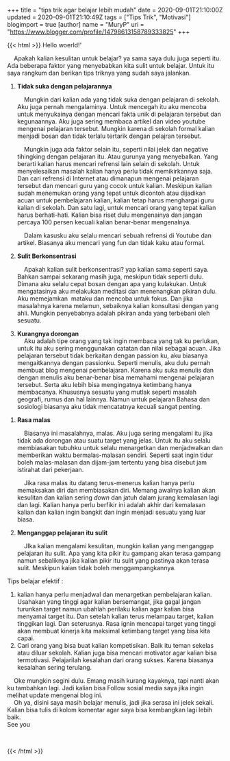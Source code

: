 +++
title = "tips trik agar belajar lebih mudah"
date = 2020-09-01T21:10:00Z
updated = 2020-09-01T21:10:49Z
tags = ["Tips Trik", "Motivasi"]
blogimport = true 
[author]
	name = "MuryP"
	uri = "https://www.blogger.com/profile/14798613158789333825"
+++

 {{< html >}} 
Hello woerld!'<div><span>&nbsp;&nbsp; &nbsp;</span>Apakah kalian kesulitan untuk belajar? ya sama saya dulu juga seperti itu. Ada beberapa faktor yang menyebabkan kita sulit untuk belajar. Untuk itu saya rangkum dan berikan tips triknya yang sudah saya jalankan.</div><div><ol style="text-align: left;">  <li><b>Tidak suka dengan pelajarannya</b></li>  <p><span>&nbsp; &nbsp; Mungkin dari kalian ada yang tidak suka dengan pelajaran di sekolah. Aku juga pernah mengalaminya. Untuk mencegah itu aku mencoba untuk menyukainya dengan mencari fakta unik di pelajaran tersebut dan kegunaannya. Aku juga sering membaca artikel dan video youtube mengenai pelajaran tersebut. Mungkin karena di sekolah formal kalian menjadi bosan dan tidak terlalu tertarik dengan pelajran tersebut.&nbsp;</span></p><p><span>&nbsp; &nbsp; Mungkin juga ada faktor selain itu, seperti nilai jelek dan negative tihingking dengan pelajaran itu. Atau gurunya yang menyebalkan. Yang berarti kalian harus mencari refrensi lain selain di sekolah. Untuk menyelesaikan masalah kalian hanya perlu tidak memikirkannya saja. Dan cari refrensi di Internet atau dimanapun mengenai pelajaran tersebut dan mencari guru yang cocok untuk kalian. Meskipun kalian sudah menemukan orang yang tepat untuk dicontoh atau dijadikan acuan untuk pembelajaran kalian, kalian tetap harus menghargai guru kalian di sekolah. Dan satu lagi, untuk mencari orang yang tepat kalian harus berhati-hati. Kalian bisa riset dulu mengenainya dan jangan percaya 100 persen kecuali kalian benar-benar mengenalnya.&nbsp;</span><br /></p><p><span><span>&nbsp; &nbsp; Dalam kasusku aku selalu mencari sebuah refrensi di Youtube dan artikel. Biasanya aku mencari yang fun dan tidak kaku atau formal.</span><br /></span></p><p>  </p><li><b>Sulit Berkonsentrasi</b></li>  <p><span>&nbsp; &nbsp; Apakah kalian sulit berkonsentrasi? yap kalian sama seperti saya. Bahkan sampai sekarang masih juga, meskipun tidak seperti dulu. Dimana aku selalu cepat bosan dengan apa yang kulakukan. Untuk mengatasinya aku melakukan meditasi dan menenangkan pikiran dulu. Aku memejamkan&nbsp; mataku dan mencoba untuk fokus. Dan jika masalahnya karena melamun, sebaiknya kalian konsultasi dengan yang ahli. Mungkin penyebabnya adalah pikiran anda yang terbebani oleh sesuatu.</span><br /></p><p>  </p><li><b>Kurangnya dorongan</b></li><span>&nbsp;&nbsp; &nbsp;</span>Aku adalah tipe orang yang tak ingin membaca yang tak ku perlukan, untuk itu aku sering menggunakan catatan dan nilai sebagai acuan. Jika pelajaran tersebut tidak berkaitan dengan passion ku, aku biasanya mengaitkannya dengan passionku. Seperti menulis, aku dulu pernah membuat blog mengenai pembelajaran. Karena aku suka menulis dan dengan menulis aku benar-benar bisa memahami mengenai pelajaran tersebut. Serta aku lebih bisa mengingatnya ketimbang hanya membacanya. Khususnya sesuatu yang mutlak seperti masalah geografi, rumus dan hal lainnya. Namun untuk pelajaran Bahasa dan sosiologi biasanya aku tidak mencatatnya kecuali sangat penting.</ol><ol style="text-align: left;"><p>  </p><li><b>Rasa malas</b></li>  <p><span>&nbsp; &nbsp; Biasanya ini masalahnya, malas. Aku juga sering mengalami itu jika tidak ada dorongan atau suatu target yang jelas. Untuk itu aku selalu membiasakan tubuhku untuk selalu menargetkan dan menjadwalkan dan memberikan waktu bermalas-malasan sendiri. Seperti saat ingin tidur boleh malas-malasan dan dijam-jam tertentu yang bisa disebut jam istirahat dari pekerjaan.</span><br /></p><p>&nbsp; &nbsp; Jika rasa malas itu datang terus-menerus kalian hanya perlu memaksakan diri dan membiasakan diri. Memang awalnya kalian akan kesulitan dan kalian sering <i>down </i>dan jatuh dalam jurang kemalasan lagi dan lagi. Kalian hanya perlu berfikir ini adalah akhir dari kemalasan kalian dan kalian ingin bangkit dan ingin menjadi sesuatu yang luar biasa.<br /></p><p>  </p><li><b>Menganggap pelajaran itu sulit</b></li>  <p><span>&nbsp; &nbsp; JIka kalian mengalami kesulitan, mungkin kalian yang menganggap pelajaran itu sulit. Apa yang kita pikir itu gampang akan terasa gampang namun sebaliknya jika kalian pikir itu sulit yang pastinya akan terasa sulit. Meskipun kaian tidak boleh menggampangkannya.</span><br /></p></ol>Tips belajar efektif :</div><div><ol style="text-align: left;"><li>kalian hanya perlu menjadwal dan menargetkan pembelajaran kalian. Usahakan yang tinggi agar kalian bersemangat, jika gagal jangan turunkan target namun ubahlah perilaku kalian agar kalian bisa menyamai target itu. Dan setelah kalian terus melampau target, kalian tinggikan lagi. Dan seterusnya. Rasa ignin mencapai target yang tinggi akan membuat kinerja kita maksimal ketimbang target yang bisa kita capai.</li><li>Cari orang yang bisa buat kalian kompetisikan. Baik itu teman sekelas atau diluar sekolah. Kalian juga bisa mencari motivator agar kalian bisa termotivasi. Pelajarilah kesalahan dari orang sukses. Karena biasanya kesalahan sering terulang.</li></ol><span>&nbsp; &nbsp; Oke mungkin segini dulu. Emang masih kurang kayaknya, tapi nanti akan ku tambahkan lagi. Jadi kalian bisa Follow sosial media saya jika ingin melihat update mengenai blog ini.</span></div><div><span>&nbsp; &nbsp; Oh ya, disini saya masih belajar menulis, jadi jika serasa ini jelek sekali. Kalian bisa tulis di kolom komentar agar saya bisa kembangkan lagi lebih baik.</span></div><div>See you<br /><ol style="text-align: left;"><p><span><br /></span></p><p>  </p><p></p><p></p><p></p><p></p><p></p><p></p><p></p><p></p><p></p></ol></div>
{{< /html >}}
